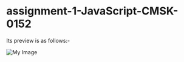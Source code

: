 # assignment-1-JavaScript-CMSK-0152

Its preview is as follows:-


![My Image](webpage_preview.JPG)
